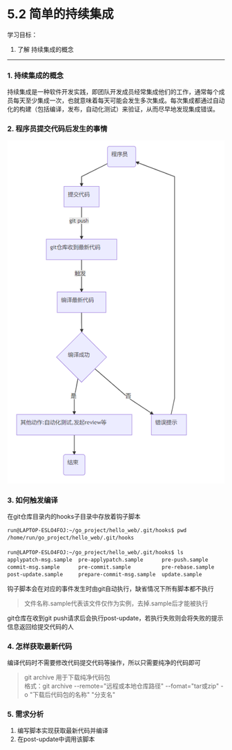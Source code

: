 # 5.2 简单的持续集成

学习目标：

1. 了解 持续集成的概念

---

### 1. 持续集成的概念
   持续集成是一种软件开发实践，即团队开发成员经常集成他们的工作，通常每个成员每天至少集成一次，也就意味着每天可能会发生多次集成。每次集成都通过自动化的构建（包括编译，发布，自动化测试）来验证，从而尽早地发现集成错误。

### 2. 程序员提交代码后发生的事情

![](/assets/snipaste20181210_015323.png)

### 3. 如何触发编译

在git仓库目录内的hooks子目录中存放着钩子脚本

```bash
run@LAPTOP-ESLO4FOJ:~/go_project/hello_web/.git/hooks$ pwd
/home/run/go_project/hello_web/.git/hooks

run@LAPTOP-ESLO4FOJ:~/go_project/hello_web/.git/hooks$ ls
applypatch-msg.sample  pre-applypatch.sample      pre-push.sample
commit-msg.sample      pre-commit.sample          pre-rebase.sample
post-update.sample     prepare-commit-msg.sample  update.sample
```

钩子脚本会在对应的事件发生时由git自动执行，缺省情况下所有脚本都不执行
> 文件名称.sample代表该文件仅作为实例，去掉.sample后才能被执行

git仓库在收到git push请求后会执行post-update，若执行失败则会将失败的提示信息返回给提交代码的人

### 4. 怎样获取最新代码
编译代码时不需要修改代码提交代码等操作，所以只需要纯净的代码即可

> git archive 用于下载纯净代码包</br>
> 格式：git archive --remote="远程或本地仓库路径" --fomat="tar或zip" -o "下载后代码包的名称" "分支名"

### 5. 需求分析
1. 编写脚本实现获取最新代码并编译
2. 在post-update中调用该脚本


​                              
